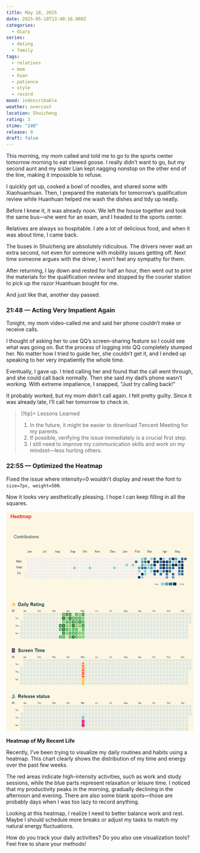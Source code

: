 ```yaml
---
title: May 18, 2025
date: 2025-05-18T13:40:16.000Z
categories:
  - diary
series:
  - dating
  - family
tags:
  - relatives
  - mom
  - huan
  - patience
  - style
  - record
mood: indescribable
weather: overcast
location: Shuicheng
rating: 3
stime: "240"
release: 0
draft: false
---
```


This morning, my mom called and told me to go to the sports center tomorrow morning to eat stewed goose. I really didn’t want to go, but my second aunt and my sister Lian kept nagging nonstop on the other end of the line, making it impossible to refuse.

I quickly got up, cooked a bowl of noodles, and shared some with Xiaohuanhuan. Then, I prepared the materials for tomorrow’s qualification review while Huanhuan helped me wash the dishes and tidy up neatly.

Before I knew it, it was already noon. We left the house together and took the same bus—she went for an exam, and I headed to the sports center.

Relatives are always so hospitable. I ate a lot of delicious food, and when it was about time, I came back.

The buses in Shuicheng are absolutely ridiculous. The drivers never wait an extra second, not even for someone with mobility issues getting off. Next time someone argues with the driver, I won’t feel any sympathy for them.

After returning, I lay down and rested for half an hour, then went out to print the materials for the qualification review and stopped by the courier station to pick up the razor Huanhuan bought for me.

And just like that, another day passed.

### 21:48 — Acting Very Impatient Again  

Tonight, my mom video-called me and said her phone couldn’t make or receive calls.  

I thought of asking her to use QQ’s screen-sharing feature so I could see what was going on. But the process of logging into QQ completely stumped her. No matter how I tried to guide her, she couldn’t get it, and I ended up speaking to her very impatiently the whole time.  

Eventually, I gave up. I tried calling her and found that the call went through, and she could call back normally. Then she said my dad’s phone wasn’t working. With extreme impatience, I snapped, “Just try calling back!”  

It probably worked, but my mom didn’t call again. I felt pretty guilty. Since it was already late, I’ll call her tomorrow to check in.  

> [!tip]+ Lessons Learned  
> 1. In the future, it might be easier to download Tencent Meeting for my parents.  
> 2. If possible, verifying the issue immediately is a crucial first step.  
> 3. I still need to improve my communication skills and work on my mindset—less hurting others.  

### 22:55 — Optimized the Heatmap  

Fixed the issue where intensity=0 wouldn’t display and reset the font to `size=7px, weight=500`.  

Now it looks very aesthetically pleasing. I hope I can keep filling in all the squares.

![](../../../../static/images/diary/热力图.png)  

**Heatmap of My Recent Life**  

Recently, I've been trying to visualize my daily routines and habits using a heatmap. This chart clearly shows the distribution of my time and energy over the past few weeks.  

The red areas indicate high-intensity activities, such as work and study sessions, while the blue parts represent relaxation or leisure time. I noticed that my productivity peaks in the morning, gradually declining in the afternoon and evening. There are also some blank spots—those are probably days when I was too lazy to record anything.  

Looking at this heatmap, I realize I need to better balance work and rest. Maybe I should schedule more breaks or adjust my tasks to match my natural energy fluctuations.  

How do you track your daily activities? Do you also use visualization tools? Feel free to share your methods!

